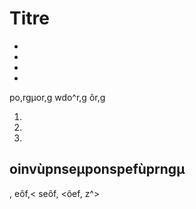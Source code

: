 # Titre

*
*
*
*
po,rgµor,g
wdo^r,g
ôr,g

1.
2.
3.


## oinvùpnseµponspefùprngµ
,
eôf,<
seôf,
<ôef,
z^<ef>>